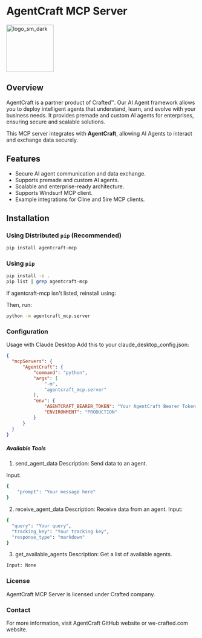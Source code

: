 # AgentCraft MCP Server

<img width="125" alt="logo_sm_dark" src="https://github.com/user-attachments/assets/db0f10fa-7766-42ac-96ad-cc870fd9ae6c" />


## Overview

AgentCraft is a partner product of Crafted™. Our AI Agent framework allows you to deploy intelligent agents that understand, learn, and evolve with your business needs. It provides premade and custom AI agents for enterprises, ensuring secure and scalable solutions.

This MCP server integrates with **AgentCraft**, allowing AI Agents to interact and exchange data securely.

## Features

- Secure AI agent communication and data exchange.
- Supports premade and custom AI agents.
- Scalable and enterprise-ready architecture.
- Supports Windsurf MCP client.
- Example integrations for Cline and 5ire MCP clients.

## Installation

### Using Distributed `pip` (Recommended)

```bash
pip install agentcraft-mcp
```

### Using `pip`

```bash
pip install -e .
pip list | grep agentcraft-mcp
```

If agentcraft-mcp isn't listed, reinstall using:

Then, run:

```bash
python -m agentcraft_mcp.server
```

### Configuration

Usage with Claude Desktop
Add this to your claude_desktop_config.json:

```json
{
  "mcpServers": {
      "AgentCraft": {
          "command": "python",
          "args": [
              "-m",
              "agentcraft_mcp.server"
          ],
          "env": {
              "AGENTCRAFT_BEARER_TOKEN": "Your AgentCraft Bearer Token for authorization",
              "ENVIRONMENT": "PRODUCTION"
          }
      }
  }
}
```

##### Available Tools

1. send_agent_data
Description: Send data to an agent.

Input:
```bash
{  
    "prompt": "Your message here"
}
```

2. receive_agent_data
Description: Receive data from an agent.
Input:
```bash
{
  "query": "Your query",
  "tracking_key": "Your tracking key",
  "response_type": "markdown"
}
```

3. get_available_agents
Description: Get a list of available agents.
```bash
Input: None
```

### License
AgentCraft MCP Server is licensed under Crafted company.

### Contact
For more information, visit AgentCraft GitHub website or we-crafted.com website.
